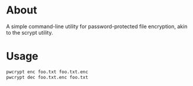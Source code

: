 # About

A simple command-line utility for password-protected
file encryption, akin to the scrypt utility.

# Usage

```sh
pwcrypt enc foo.txt foo.txt.enc
pwcrypt dec foo.txt.enc foo.txt
```
